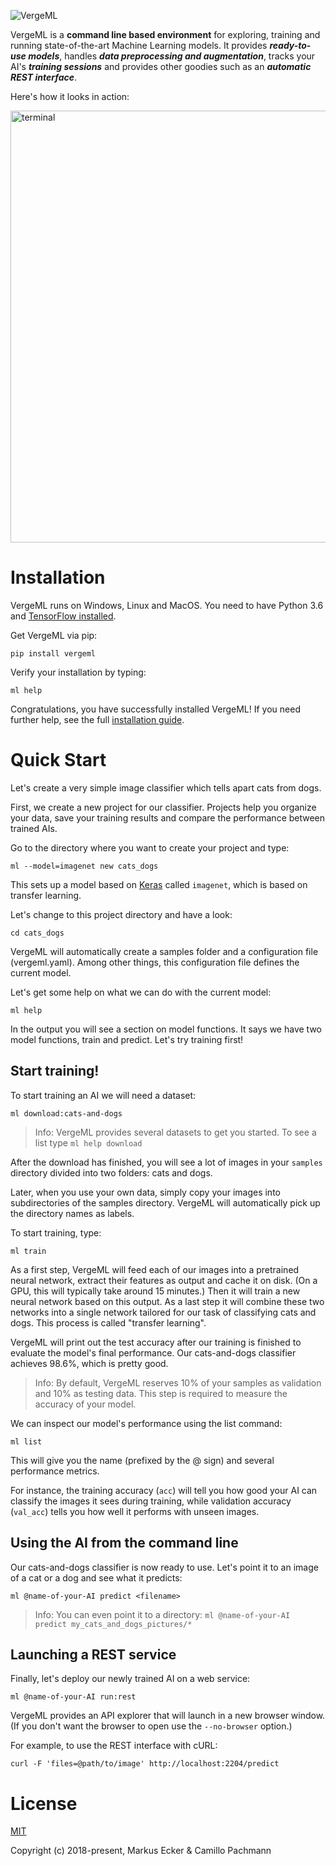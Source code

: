 ![VergeML](https://github.com/vergeml/vergeml/raw/master/docs/img/header.png "VergeML")


VergeML is a **command line based environment** for exploring, training and running state-of-the-art Machine Learning models. It provides ***ready-to-use models***, handles ***data preprocessing and augmentation***, tracks your AI's ***training sessions*** and provides other goodies such as an ***automatic REST interface***.

Here's how it looks in action:

<img src="https://github.com/vergeml/vergeml/raw/master/docs/img/term.png" alt="terminal" width="691px"/>

Installation
============

VergeML runs on Windows, Linux and MacOS. You need to have Python 3.6 and [TensorFlow installed](docs/installation.md). 

Get VergeML via pip: 

    pip install vergeml

Verify your installation by typing:

    ml help

Congratulations, you have successfully installed VergeML! If you need further help, see the full [installation guide](docs/installation.md).

Quick Start
===========

Let's create a very simple image classifier which tells apart cats from dogs. 

First, we create a new project for our classifier. Projects help you organize your data, save your training results and compare the performance between trained AIs. 

Go to the directory where you want to create your project and type: 

    ml --model=imagenet new cats_dogs

This sets up a model based on [Keras](https://keras.io) called ```imagenet```, which is based on transfer learning. 

Let's change to this project directory and have a look: 

    cd cats_dogs

VergeML will automatically create a samples folder and a configuration file (vergeml.yaml). Among other things, this configuration file defines the current model.
 
Let's get some help on what we can do with the current model:

    ml help

In the output you will see a section on model functions. It says we have two model functions, train and predict. Let's try training first!

Start training!
-----------

To start training an AI we will need a dataset:

    ml download:cats-and-dogs

> Info: VergeML provides several datasets to get you started. To see a list type ```ml help download```

After the download has finished, you will see a lot of images in your ```samples``` directory divided into two folders: cats and dogs. 

Later, when you use your own data, simply copy your images into subdirectories of the samples directory. VergeML will automatically pick up the directory names as labels. 

To start training, type:

    ml train

As a first step, VergeML will feed each of our images into a pretrained neural network, extract their features as output and cache it on disk. (On a GPU, this will typically take around 15 minutes.) Then it will train a new neural network based on this output. As a last step it will combine these two networks into a single network tailored for our task of classifying cats and dogs. This process is called "transfer learning".

VergeML will print out the test accuracy after our training is finished to evaluate the model's final performance. Our cats-and-dogs classifier achieves 98.6%, which is pretty good.

> Info: By default, VergeML reserves 10% of your samples as validation and 10% as testing data. This step is required to measure the accuracy of your model. 

We can inspect our model's performance using the list command:

    ml list

This will give you the name (prefixed by the @ sign) and several performance metrics.

For instance, the training accuracy (```acc```) will tell you how good your AI can classify the images it sees during training, while validation accuracy (```val_acc```) tells you how well it performs with unseen images.

Using the AI from the command line
-----------

Our cats-and-dogs classifier is now ready to use. Let's point it to an image of a cat or a dog and see what it predicts: 

    ml @name-of-your-AI predict <filename>

> Info: You can even point it to a directory: ```ml @name-of-your-AI predict my_cats_and_dogs_pictures/*```

Launching a REST service
-----------
Finally, let's deploy our newly trained AI on a web service:

    ml @name-of-your-AI run:rest 

VergeML provides an API explorer that will launch in a new browser window. (If you don't want the browser to open use the ```--no-browser``` option.) 

For example, to use the REST interface with cURL: 

    curl -F 'files=@path/to/image' http://localhost:2204/predict 


License
============
[MIT](/LICENSE) 

Copyright (c) 2018-present, Markus Ecker & Camillo Pachmann 
